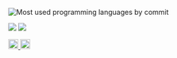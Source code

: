 <!-- 使用言語割合グラフ -->
<!-- 言語使用割合（円グラフ風） -->
<p align="left">
  <img src="https://github-profile-summary-cards.vercel.app/api/cards/most-commit-language?username=KKAWAI1998&theme=dracula"
       alt="Most used programming languages by commit" />
</p>

<p align="left">
  <img src="https://github-profile-summary-cards.vercel.app/api/cards/repos-per-language?username=KKAWAI1998&theme=dracula" />
  <img src="https://github-profile-summary-cards.vercel.app/api/cards/most-commit-language?username=KKAWAI1998&theme=dracula" />
</p>



<p align="left">
  <a href="https://github.com/KKAWAI1998">
    <img height="20" src="https://komarev.com/ghpvc/?username=KKAWAI1998" />
  </a>
  <a href="https://github.com/KKAWAI1998">
    <img height="20" src="https://img.shields.io/github/followers/KKAWAI1998?label=follow&logo=github&style=flat" />
  </a>
</p>

